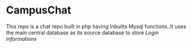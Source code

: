 # CampusChat
This repo is a chat repo built in php having inbuilts Mysql functions..It uses the main central database as its source database to store *Login informations*
